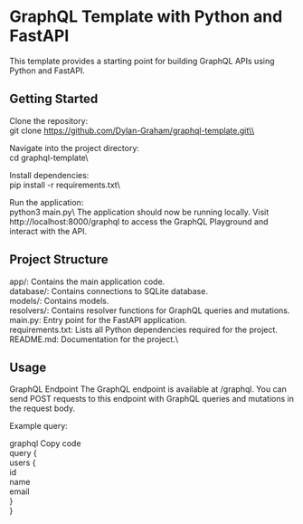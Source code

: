 # GraphQL Template with Python and FastAPI
This template provides a starting point for building GraphQL APIs using Python and FastAPI. 

## Getting Started
Clone the repository:\
git clone https://github.com/Dylan-Graham/graphql-template.git\\

Navigate into the project directory:\
cd graphql-template\\

Install dependencies:\
pip install -r requirements.txt\\

Run the application:\
python3 main.py\\
The application should now be running locally. Visit http://localhost:8000/graphql to access the GraphQL Playground and interact with the API.

## Project Structure
app/: Contains the main application code.\
database/: Contains connections to SQLite database.\
models/: Contains models.\
resolvers/: Contains resolver functions for GraphQL queries and mutations.\
main.py: Entry point for the FastAPI application.\
requirements.txt: Lists all Python dependencies required for the project.\
README.md: Documentation for the project.\

## Usage
GraphQL Endpoint
The GraphQL endpoint is available at /graphql. You can send POST requests to this endpoint with GraphQL queries and mutations in the request body.

Example query:

graphql
Copy code\
query {\
  users {\
    id\
    name\
    email\
  }\
}





